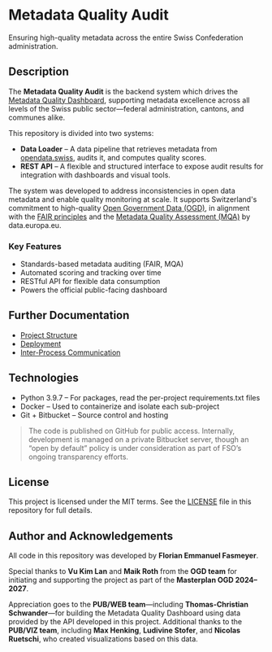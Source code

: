 #  Metadata Quality Audit
Ensuring high-quality metadata across the entire Swiss Confederation administration.


## Description
The **Metadata Quality Audit** is the backend system which drives the [Metadata Quality Dashboard](https://dashboard.opendata.swiss/), supporting metadata excellence across all levels of the Swiss public sector—federal administration, cantons, and communes alike.

This repository is divided into two systems:
* **Data Loader** – A data pipeline that retrieves metadata from [opendata.swiss](https://opendata.swiss/en), audits it, and computes quality scores.
* **REST API** – A flexible and structured interface to expose audit results for integration with dashboards and visual tools.

The system was developed to address inconsistencies in open data metadata and enable quality monitoring at scale. It supports Switzerland's commitment to high-quality [Open Government Data (OGD)](https://www.bfs.admin.ch/bfs/en/home/services/ogd.html), in alignment with the [FAIR principles](https://www.go-fair.org/fair-principles/) and the [Metadata Quality Assessment (MQA)](https://data.europa.eu/mqa/methodology?locale=en) by data.europa.eu.

### Key Features
* Standards-based metadata auditing (FAIR, MQA)
* Automated scoring and tracking over time
* RESTful API for flexible data consumption
* Powers the official public-facing dashboard


## Further Documentation
* [Project Structure](./documentation/project-structure.md)
* [Deployment](./documentation/deployment.md)
* [Inter-Process Communication](./documentation/inter-process-communication.md)

## Technologies
* Python 3.9.7 – For packages, read the per-project requirements.txt files
* Docker – Used to containerize and isolate each sub-project
* Git + Bitbucket – Source control and hosting

> The code is published on GitHub for public access.
Internally, development is managed on a private Bitbucket server, though an “open by default” policy is under consideration as part of FSO’s ongoing transparency efforts.

## License
This project is licensed under the MIT terms. See the [LICENSE](LICENSE) file in this repository for full details.


## Author and Acknowledgements
All code in this repository was developed by **Florian Emmanuel Fasmeyer**.

Special thanks to **Vu Kim Lan** and **Maik Roth** from the **OGD team** for initiating and supporting the project as part of the **Masterplan OGD 2024–2027**.

Appreciation goes to the **PUB/WEB team**—including **Thomas-Christian Schwander**—for building the Metadata Quality Dashboard using data provided by the API developed in this project. Additional thanks to the **PUB/VIZ team**, including **Max Henking**, **Ludivine Stofer**, and **Nicolas Ruetschi**, who created visualizations based on this data.
